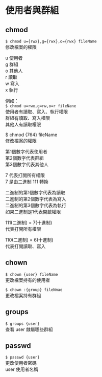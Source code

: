 # 使用者與群組

## chmod

`$ chmod u={rwx},g={rwx},o={rwx} fileName`  
修改檔案的權限

u 使用者  
g 群組  
o 其他人  
r 讀取  
w 寫入  
x 執行

例如：  
`$ chmod u=rwx,g=rw,o=r fileNane`  
使用者有讀取、寫入、執行權限  
群組有讀取、寫入權限  
其他人有讀取權限

$ chmod {764} fileName  
修改檔案的權限

第1個數字代表使用者  
第2個數字代表群組  
第3個數字代表其他人

7 代表打開所有權限  
7 是由二進制 111 轉換

二進制的第1個數字代表為讀取  
二進制的第2個數字代表為寫入  
二進制的第3個數字代表為執行  
如果二進制是1代表開啟權限

111\(二進制\)  = 7\(十進制\)  
代表打開所有權限

110\(二進制\)  = 6\(十進制\)  
代表打開讀取、寫入

## chown

`$ chown {user} fileName`  
更改檔案持有的使用者

`$ chown :{group} fileNmae`   
更改檔案持有群組

## groups

`$ groups {user}`   
查看 user 隸屬哪些群組

## passwd

`$ passwd {user}`   
更改使用者密碼  
user 使用者名稱

